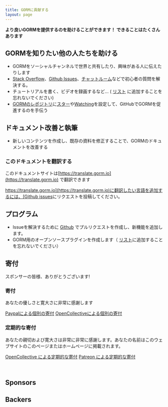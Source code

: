 ```yaml
---
title: GORMに貢献する
layout: page
---
```


**より良いGORMを提供するのを助けることができます！ できることはたくさんあります**

## GORMを知りたい他の人たちを助ける

* GORMをソーシャルチャンネルで世界と共有したり、興味がある人に伝えたりします
* [Stack Overflow](https://stackoverflow.com/questions/tagged/go-gorm)、[Github Issues](https://github.com/go-gorm/gorm/issues)、[チャットルーム](/community.html#Chat)などで初心者の質問を解決する。
* チュートリアルを書く、ビデオを録画するなど... ( [リスト](/community.html) に追加することを忘れないでください)
* [GORMのレポジトリ](https://github.com/go-gorm/gorm)に[スター](https://github.com/go-gorm/gorm/stargazers)や[Watching](https://github.com/go-gorm/gorm/watchers)を設定して、GitHubでGORMを促進するのを手伝う

## ドキュメント改善と執筆

* 新しいコンテンツを作成し、既存の資料を修正することで、GORMのドキュメントを改善する

### このドキュメントを翻訳する

このドキュメントサイトは[https://translate.gorm.io](https://translate.gorm.io) で翻訳できます

[https://translate.gorm.io](https://translate.gorm.io)に翻訳したい言語を追加するには、[Github issues](https://github.com/go-gorm/gorm.io/issues)にリクエストを投稿してください。

## プログラム

* Issueを解決するために [Github](https://github.com/go-gorm/gorm) でプルリクエストを作成し、新機能を追加します。
* GORM用のオープンソースプラグインを作成します（ [リスト](/community.html#Open-Sources)に追加することを忘れないでください）

## 寄付

スポンサーの皆様、ありがとうございます!

### 寄付

あなたの優しさと寛大さに非常に感謝します

[Paypalによる個別の寄付](https://www.paypal.me/zhangjinzhu) [OpenCollectiveによる個別の寄付](https://opencollective.com/gorm)

### 定期的な寄付

あなたの親切および寛大さは非常に非常に感謝します。あなたの名前はこのウェブサイトのこのページまたはホームページに掲載されます。

[OpenCollective による定期的な寄付](https://opencollective.com/gorm) [Patreon による定期的な寄付](https://www.patreon.com/jinzhu)

<br>

## Sponsors

## Backers
